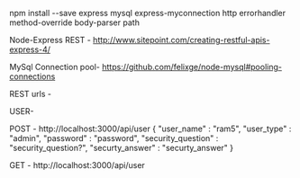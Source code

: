 npm install --save express mysql express-myconnection http errorhandler method-override body-parser path

Node-Express REST -
http://www.sitepoint.com/creating-restful-apis-express-4/

MySql Connection pool-
https://github.com/felixge/node-mysql#pooling-connections



REST urls -

USER-

POST - http://localhost:3000/api/user
{
  "user_name" : "ram5",
  "user_type" : "admin",
  "password" : "password",
  "security_question" : "security_question?",
  "securty_answer" : "securty_answer"
}

GET - http://localhost:3000/api/user

